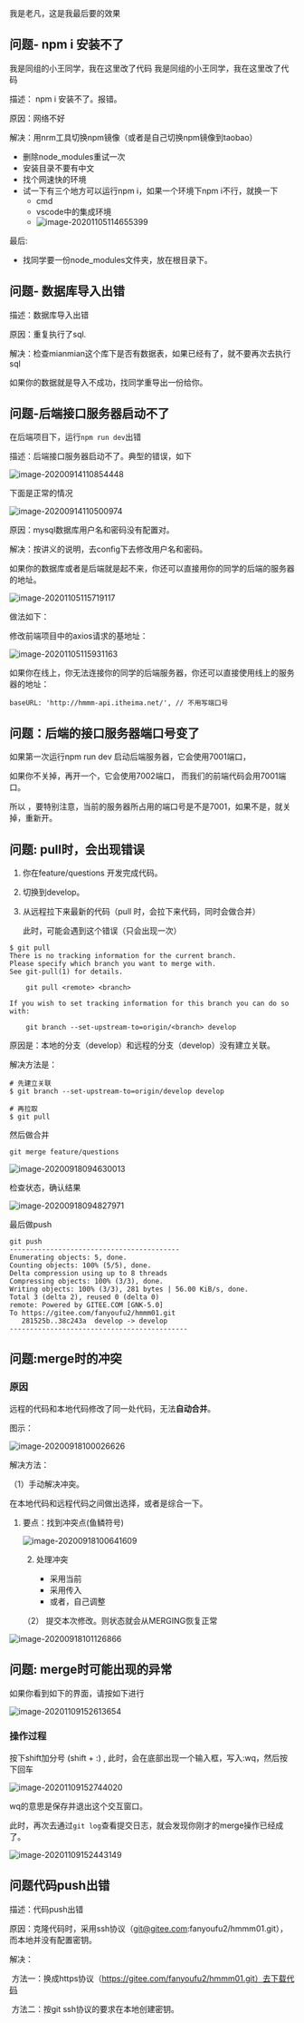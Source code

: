 
我是老凡，这是我最后要的效果

## 问题-  npm i 安装不了
我是同组的小王同学，我在这里改了代码
我是同组的小王同学，我在这里改了代码

描述： npm i 安装不了。报错。

原因：网络不好

解决：用nrm工具切换npm镜像（或者是自己切换npm镜像到taobao）

- 删除node_modules重试一次
- 安装目录不要有中文
- 找个网速快的环境
- 试一下有三个地方可以运行npm i，如果一个环境下npm i不行，就换一下
  - cmd
  - vscode中的集成环境
  - ![image-20201105114655399](asset/image-20201105114655399.png)

最后:

- 找同学要一份node_modules文件夹，放在根目录下。

## 问题- 数据库导入出错

描述：数据库导入出错

原因：重复执行了sql.

解决：检查mianmian这个库下是否有数据表，如果已经有了，就不要再次去执行sql



如果你的数据就是导入不成功，找同学重导出一份给你。



## 问题-后端接口服务器启动不了

在后端项目下，运行`npm run dev`出错

 描述：后端接口服务器启动不了。典型的错误，如下 

![image-20200914110854448](asset/image-20200914110854448.png)

下面是正常的情况

![image-20200914110500974](asset/image-20200914110500974.png)

原因：mysql数据库用户名和密码没有配置对。

解决：按讲义的说明，去config下去修改用户名和密码。

如果你的数据库或者是后端就是起不来，你还可以直接用你的同学的后端的服务器的地址。

![image-20201105115719117](asset/image-20201105115719117.png)

做法如下：

修改前端项目中的axios请求的基地址：

![image-20201105115931163](asset/image-20201105115931163.png)

如果你在线上，你无法连接你的同学的后端服务器，你还可以直接使用线上的服务器的地址：

```
baseURL: 'http://hmmm-api.itheima.net/', // 不用写端口号
```



## 问题：后端的接口服务器端口号变了

如果第一次运行npm run dev 启动后端服务器，它会使用7001端口，

如果你不关掉，再开一个，它会使用7002端口， 而我们的前端代码会用7001端口。

所以 ，要特别注意，当前的服务器所占用的端口号是不是7001，如果不是，就关掉，重新开。







## 问题: pull时，会出现错误

1. 你在feature/questions 开发完成代码。

2. 切换到develop。

3. 从远程拉下来最新的代码（pull 时，会拉下来代码，同时会做合并）

   此时，可能会遇到这个错误（只会出现一次）

```
$ git pull
There is no tracking information for the current branch.
Please specify which branch you want to merge with.
See git-pull(1) for details.

    git pull <remote> <branch>

If you wish to set tracking information for this branch you can do so with:

    git branch --set-upstream-to=origin/<branch> develop

```

原因是：本地的分支（develop）和远程的分支（develop）没有建立关联。

解决方法是：

```
# 先建立关联
$ git branch --set-upstream-to=origin/develop develop

# 再拉取
$ git pull
```

然后做合并

```
git merge feature/questions
```

![image-20200918094630013](asset/image-20200918094630013.png)

检查状态，确认结果

![image-20200918094827971](asset/image-20200918094827971.png)

最后做push

```
git push
------------------------------------------
Enumerating objects: 5, done.
Counting objects: 100% (5/5), done.
Delta compression using up to 8 threads
Compressing objects: 100% (3/3), done.
Writing objects: 100% (3/3), 281 bytes | 56.00 KiB/s, done.
Total 3 (delta 2), reused 0 (delta 0)
remote: Powered by GITEE.COM [GNK-5.0]
To https://gitee.com/fanyoufu2/hmmm01.git
   281525b..38c243a  develop -> develop
--------------------------------------------
```



## 问题:merge时的冲突

### 原因

远程的代码和本地代码修改了同一处代码，无法**自动合并**。

图示：

![image-20200918100026626](asset/image-20200918100026626.png)

解决方法：

（1）手动解决冲突。

在本地代码和远程代码之间做出选择，或者是综合一下。

1. 要点：找到冲突点(鱼鳞符号)

   ![image-20200918100641609](asset/image-20200918100641609.png)

   2. 处理冲突

      - 采用当前
      - 采用传入
      - 或者，自己调整

   （2） 提交本次修改。则状态就会从MERGING恢复正常

![image-20200918101126866](asset/image-20200918101126866.png)



## 问题: merge时可能出现的异常

如果你看到如下的界面，请按如下进行

![image-20201109152613654](asset/image-20201109152613654.png)

### **操作过程**

按下shift加分号 (shift + :) ,  此时，会在底部出现一个输入框，写入:wq，然后按下回车

![image-20201109152744020](asset/image-20201109152744020.png)

wq的意思是保存并退出这个交互窗口。

此时，再次去通过`git log`查看提交日志，就会发现你刚才的merge操作已经成了。



![image-20201109152443149](asset/image-20201109152443149.png)

## 问题代码push出错

描述：代码push出错

原因：克隆代码时，采用ssh协议（git@gitee.com:fanyoufu2/hmmm01.git），而本地并没有配置密钥。

解决：

​	方法一：换成https协议（https://gitee.com/fanyoufu2/hmmm01.git）去下载代码

​	方法二：按git ssh协议的要求在本地创建密钥。



